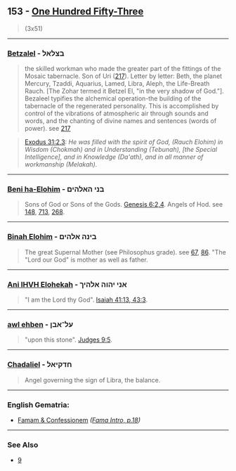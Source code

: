## 153 - [One Hundred Fifty-Three](/keys/QNG)
> (3x51)

---

### [Betzalel](/keys/BTzLAL) - בצלאל
> the skilled workman who made the greater part of the fittings of the Mosaic tabernacle. Son of Uri ([217](217)). Letter by letter: Beth, the planet Mercury, Tzaddi, Aquarius, Lamed, Libra, Aleph, the Life-Breath Rauch. [The Zohar termed it Betzel El, "in the very shadow of God."]. Bezaleel typifies the alchemical operation-the building of the tabernacle of the regenerated personality. This is accomplished by control of the vibrations of atmospheric air through sounds and words, and the chanting of divine names and sentences (words of power). see [217](217)

> [Exodus 31:2,3](https://www.biblegateway.com/passage/?search=Exodus+31%3A2-3&version=AKJV;WLC): *He was filled with the spirit of God, (Rauch Elohim) in Wisdom (Chokmah) and in Understanding (Tebunah), [the Special Intelligence], and in Knowledge (Da'ath), and in all manner of workmanship (Melakah).*

---

### [Beni ha-Elohim](/keys/BNI.HALHIM) - בני האלהים
> Sons of God or Sons of the Gods. [Genesis 6:2,4](https://www.biblegateway.com/passage/?search=Genesis+6%3A2,4&version=AKJV;WLC). Angels of Hod. see [148](148), [713](713), [268](268).

---

### [Binah Elohim](/keys/BINH.ALHIM) - בינה אלהים
> The great Supernal Mother (see Philosophus grade). see [67](67), [86](86). "The "Lord our God" is mother as well as father.

---

### [Ani IHVH Elohekah](/keys/ANI.IHVH.ALHIK) - אני יהוה אלהיך
> "I am the Lord thy God". [Isaiah 41:13, 43:3](https://www.biblegateway.com/passage/?search=Isaiah+41%3A13,43%3A3&version=AKJV;WLC).

---

### [awl ehben](/keys/OL-ABN) - על־אבן
> "upon this stone". [Judges 9:5](http://biblehub.com/judges/9-5.htm).

---

### [Chadaliel](/keys/ChDQIAL) - חדקיאל
> Angel governing the sign of Libra, the balance.

---

### English Gematria:

- [Famam & Confessionem](/latin?word=Famam+Confessionem) *([Fama Intro, p.18](https://archive.org/stream/fameconfessionof00vaug#page/n18/mode/2up))*

---

### See Also

- [9](9)
